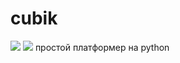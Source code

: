 # cubik
![](https://github.com/IETTCQV/cubik/blob/main/preview.png?raw=true)
![](https://repository-images.githubusercontent.com/659856730/a1085aaf-af9b-4b4c-ae24-058403ac9915)
простой платформер на python